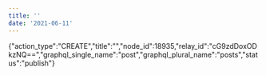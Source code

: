 ```yaml
---
title: ''
date: '2021-06-11'
---
```


{"action_type":"CREATE","title":"","node_id":18935,"relay_id":"cG9zdDoxODkzNQ==","graphql_single_name":"post","graphql_plural_name":"posts","status":"publish"}
